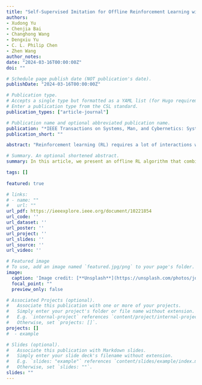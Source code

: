 ```yaml
---
title: "Self-Supervised Imitation for Offline Reinforcement Learning with Hindsight Relabeling."
authors:
- Xudong Yu
- Chenjia Bai
- Changhong Wang
- Dengxiu Yu
- C. L. Philip Chen
- Zhen Wang
author_notes:
date: "2024-03-16T00:00:00Z"
doi: ""

# Schedule page publish date (NOT publication's date).
publishDate: "2024-03-16T00:00:00Z"

# Publication type.
# Accepts a single type but formatted as a YAML list (for Hugo requirements).
# Enter a publication type from the CSL standard.
publication_types: ["article-journal"]

# Publication name and optional abbreviated publication name.
publication: "*IEEE Transactions on Systems, Man, and Cybernetics: Systems*. 2022"
publication_short: ""

abstract: "Reinforcement learning (RL) requires a lot of interactions with the environment, which is usually expensive or dangerous in real-world tasks. To address this problem, offline RL considers learning policies from fixed datasets, which is promising in utilizing large-scale datasets, but still suffers from the unstable estimation for out-of-distribution data. Recent developments in RL via supervised learning methods offer an alternative to learning effective policies from suboptimal datasets while relying on oracle information from the environment. In this article, we present an offline RL algorithm that combines hindsight relabeling and supervised regression to predict actions without oracle information. We use hindsight relabeling on the original dataset and learn a command generator and command-conditional policies in a supervised manner, where the command represents the desired return or goal location according to the corresponding task. Theoretically, we illustrate that our method optimizes the lower bound of the goal-conditional RL objective. Empirically, our method achieves competitive performance in comparison with existing approaches in the sparse reward setting and favorable performance in continuous control tasks."

# Summary. An optional shortened abstract.
summary: In this article, we present an offline RL algorithm that combines hindsight relabeling and supervised regression to predict actions without oracle information.

tags: []
  
featured: true

# links:
# - name: ""
#   url: ""
url_pdf: https://ieeexplore.ieee.org/document/10221854
url_code: ''
url_dataset: ''
url_poster: ''
url_project: ''
url_slides: ''
url_source: ''
url_video: ''

# Featured image
# To use, add an image named `featured.jpg/png` to your page's folder. 
image:
  caption: 'Image credit: [**Unsplash**](https://unsplash.com/photos/jdD8gXaTZsc)'
  focal_point: ""
  preview_only: false

# Associated Projects (optional).
#   Associate this publication with one or more of your projects.
#   Simply enter your project's folder or file name without extension.
#   E.g. `internal-project` references `content/project/internal-project/index.md`.
#   Otherwise, set `projects: []`.
projects: []
#  - example

# Slides (optional).
#   Associate this publication with Markdown slides.
#   Simply enter your slide deck's filename without extension.
#   E.g. `slides: "example"` references `content/slides/example/index.md`.
#   Otherwise, set `slides: ""`.
slides: ""
---
```

